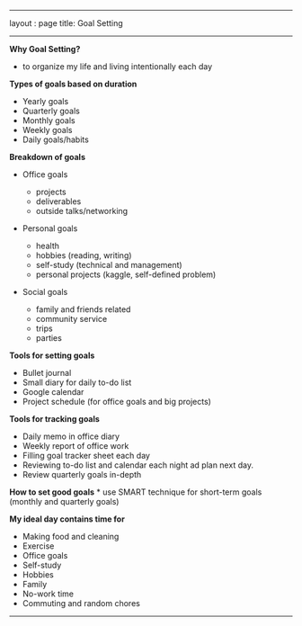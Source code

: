 
---
layout : page
title: Goal Setting

---

**Why Goal Setting?**
* to organize my life and living intentionally each day

**Types of goals based on duration**
 * Yearly goals
 * Quarterly goals
 * Monthly goals
 * Weekly goals
 * Daily goals/habits
 
**Breakdown of goals**
 * Office goals 
    * projects
    * deliverables
    * outside talks/networking
    
 * Personal goals
    * health
    * hobbies (reading, writing)
    * self-study (technical and management)
    * personal projects (kaggle, self-defined problem)
  
 * Social goals
    * family and friends related
    * community service
    * trips
    * parties
  
 **Tools for setting goals**
  * Bullet journal
  * Small diary for daily to-do list
  * Google calendar
  * Project schedule (for office goals and big projects)
  
  **Tools for tracking goals**
   * Daily memo in office diary
   * Weekly report of office work
   * Filling goal tracker sheet each day
   * Reviewing to-do list and calendar each night ad plan next day.
   * Review quarterly goals in-depth 
   
   **How to set good goals**
     * use SMART technique for short-term goals (monthly and quarterly goals)
    
   **My ideal day contains time for**
   * Making food and cleaning
   * Exercise
   * Office goals
   * Self-study 
   * Hobbies
   * Family
   * No-work time
   * Commuting and random chores
   
---
